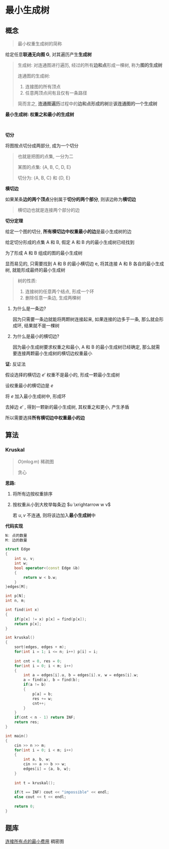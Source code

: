 # 最小生成树

## 概念

> 最小权重生成树的简称

给定任意**联通无向图 G**, 对其遍历产生**生成树** 

> 生成树: 对连通图进行遍历, 经过的所有**边和点**形成一棵树, 称为**图的生成树**
>
> 连通图的生成树:
>
> 1. 连接图的所有顶点
> 2. 任意两顶点间有且仅有一条路径
>
> 简而言之, **连通图遍历**过程中的**边和点形成的树**是**该连通图的一个生成树**

**最小生成树: 权重之和最小的生成树**

$~$

**切分**

将图按点切分成两部分, 成为一个切分

> 也就是把图的点集, 一分为二
>
> 某图的点集: {A, B, C, D, E}
>
> 切分为: {A, B, C} 和 {D, E}

**横切边**

如果某条**边的两个顶点**分别属于**切分的两个部分**, 则该边称为**横切边**

> 横切边也就是连接两个部分的边

**切分定理**

给定一个图的切分, **所有横切边中权重最小的边**是最小生成树的边

给定切分形成的点集 A 和 B, 假定 A 和 B 内的最小生成树已经找到

为了形成 A 和 B 组成的图的最小生成树

显而易见的, 只需要找到 A 和 B 的最小横切边 e, 将其连接 A 和 B 各自的最小生成树, 就能形成最终的最小生成树

> 树的性质:
>
> 1. 连接树的任意两个结点, 形成一个环
> 2. 删除任意一条边, 生成两棵树

1. 为什么是一条边?

   因为只需要一条边就能将两颗树连接起来, 如果连接的边多于一条, 那么就会形成环, 结果就不是一棵树

2. 为什么是最小的横切边?

   因为最小生成树要求权重之和最小, A 和 B 的最小生成树已经确定, 那么就需要连接两颗最小生成树的横切边权重最小

**证:** 反证法

假设选择的横切边 $e'$ 权重不是最小的, 形成一颗最小生成树

设权重最小的横切边是 $e$

将 $e$ 加入最小生成树中, 形成环

去掉边 $e'$ , 得到一颗新的最小生成树, 其权重之和更小, 产生矛盾

所以需要选择**所有横切边中权重最小的边**



## 算法

### Kruskal 

> $O(m \log m)$ 稀疏图
>
> 贪心

**思路:**

1. 将所有边按权重排序

2. 按权重从小到大枚举每条边 $u \xrightarrow w v$

   若 $u, v$  不连通, 则将该边加入**最小生成树**中

**代码实现**

```C++
N: 点的数量
M: 边的数量

struct Edge
{
    int u, v;
    int w;
    bool operator<(const Edge &b)
    {
        return w < b.w;
    }
}edges[M];

int p[N];
int n, m;

int find(int x)
{
    if(p[x] != x) p[x] = find(p[x]);
    return p[x];
}

int kruskal()
{
    sort(edges, edges + m);
    for(int i = 1; i <= n; i++) p[i] = i;
    
    int cnt = 0, res = 0;
    for(int i = 0; i < m; i++)
    {
        int a = edges[i].u, b = edges[i].v, w = edges[i].w;
        a = find(a), b = find(b);
        if(a != b)
        {
            p[a] = b;
            res += w;
            cnt++;
        }
    }
    if(cnt < n - 1) return INF;
    return res;
}

int main()
{
    cin >> n >> m;
    for(int i = 0; i < m; i++)
    {
        int a, b, w;
        cin >> a >> b >> w;
        edges[i] = {a, b, w};
    }
    
    int t = kruskal();
    
    if(t == INF) cout << "impossible" << endl;
    else cout << t << endl;
    
    return 0;
}
```

## 题库

[连接所有点的最小费用](https://leetcode.cn/problems/min-cost-to-connect-all-points/)	稠密图